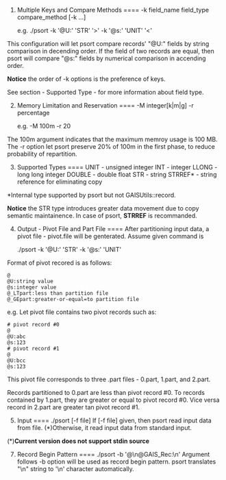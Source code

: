 1. Multiple Keys and Compare Methods
====
	-k field_name field_type compare_method [-k ...]

	e.g. ./psort -k '@U:' 'STR' '>' -k '@s:' 'UNIT' '<'

This configuration will let psort compare records' "@U:" 
fields by string comparison in decending order. 
If the field of two records are equal, then psort will 
compare "@s:" fields by numerical comparison in accending 
order.

__Notice__ the order of -k options is the preference of keys.

See section - Supported Type - for more information about 
field type.

2. Memory Limitation and Reservation
====
	-M integer[k|m|g] -r percentage

	e.g. -M 100m -r 20

The 100m argument indicates that the maximum memroy usage
is 100 MB. The -r option let psort preserve 20% of 100m
in the first phase, to reduce probability of repartition.

3. Supported Types
====
	UNIT 	- unsigned integer
	INT	- integer
	LLONG	- long long integer
	DOUBLE  - double float
	STR 	- string
	STRREF*	- string reference for eliminating copy

*Internal type supported by psort but not GAISUtils::record.

__Notice__ the STR type introduces greater data movement due
to copy semantic maintainence. In case of psort, __STRREF__ is 
recommanded.

4. Output - Pivot File and Part File
====
After partitioning input data, a pivot file - pivot.file
will be genterated. Assume given command is

	./psort -k '@U:' 'STR' -k '@s:' 'UNIT'

Format of pivot recored is as follows:

	@
	@U:string value
	@s:integer value
	@_LTpart:less than partition file
	@_GEpart:greater-or-equal=to partition file


e.g. Let pivot file contains two pivot records such as:

	# pivot record #0
	@
	@U:abc
	@s:123
	# pivot record #1
	@
	@U:bcc
	@s:123

This pivot file corresponds to three .part files - 
0.part, 1.part, and 2.part.

Records partitioned to 0.part are less than pivot
record #0. To records contained by 1.part, they are 
greater or equal to pivot record #0. Vice versa
record in 2.part are greater tan pivot record #1.

5. Input
====
	./psort [-f file]
If [-f file] given, then psort read input data from file.
(*)Otherwise, it read input data from standard input.

(*)__Current version does not support stdin source__

7. Record Begin Pattern
====
	./psort -b '@\n@GAIS_Rec:\n'
Argument follows -b option will be used as record begin
pattern. psort translates "\n" string to '\n' character
automatically.

